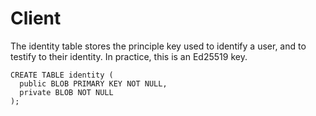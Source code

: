 # Client

The identity table stores the principle key used to identify a user,
and to testify to their identity. In practice, this is an Ed25519 key.

```
CREATE TABLE identity (
  public BLOB PRIMARY KEY NOT NULL,
  private BLOB NOT NULL
);
```
